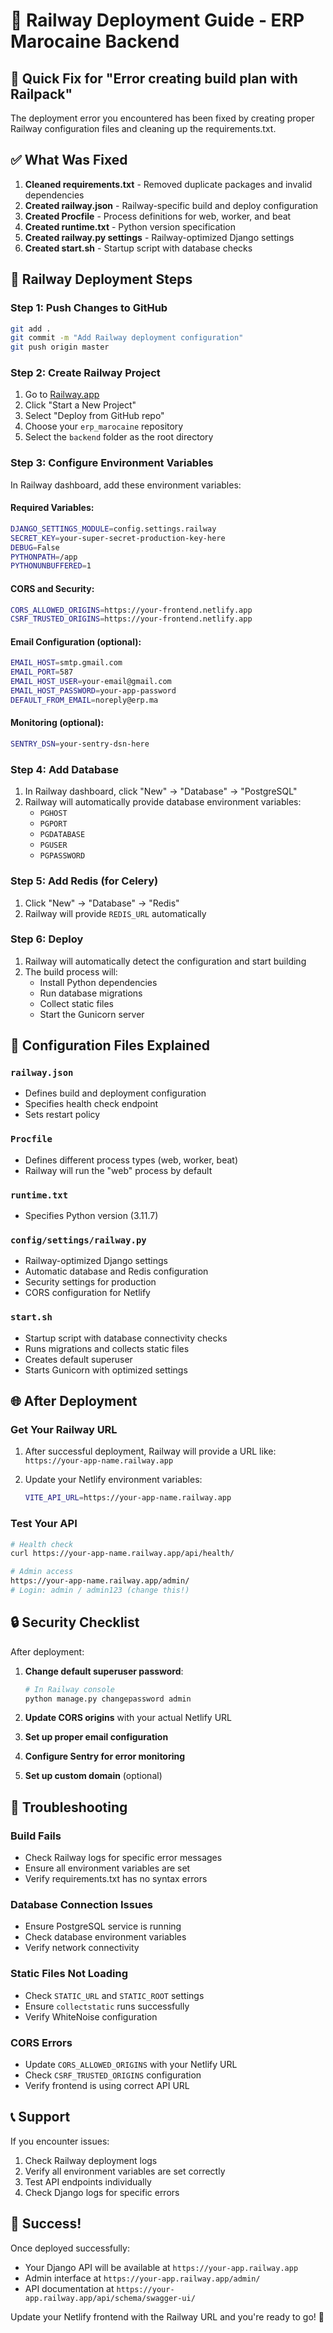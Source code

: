 # 🚂 Railway Deployment Guide - ERP Marocaine Backend

## 🎯 Quick Fix for "Error creating build plan with Railpack"

The deployment error you encountered has been fixed by creating proper Railway configuration files and cleaning up the requirements.txt.

## ✅ What Was Fixed

1. **Cleaned requirements.txt** - Removed duplicate packages and invalid dependencies
2. **Created railway.json** - Railway-specific build and deploy configuration
3. **Created Procfile** - Process definitions for web, worker, and beat
4. **Created runtime.txt** - Python version specification
5. **Created railway.py settings** - Railway-optimized Django settings
6. **Created start.sh** - Startup script with database checks

## 🚀 Railway Deployment Steps

### Step 1: Push Changes to GitHub

```bash
git add .
git commit -m "Add Railway deployment configuration"
git push origin master
```

### Step 2: Create Railway Project

1. Go to [Railway.app](https://railway.app)
2. Click "Start a New Project"
3. Select "Deploy from GitHub repo"
4. Choose your `erp_marocaine` repository
5. Select the `backend` folder as the root directory

### Step 3: Configure Environment Variables

In Railway dashboard, add these environment variables:

#### Required Variables:
```bash
DJANGO_SETTINGS_MODULE=config.settings.railway
SECRET_KEY=your-super-secret-production-key-here
DEBUG=False
PYTHONPATH=/app
PYTHONUNBUFFERED=1
```

#### CORS and Security:
```bash
CORS_ALLOWED_ORIGINS=https://your-frontend.netlify.app
CSRF_TRUSTED_ORIGINS=https://your-frontend.netlify.app
```

#### Email Configuration (optional):
```bash
EMAIL_HOST=smtp.gmail.com
EMAIL_PORT=587
EMAIL_HOST_USER=your-email@gmail.com
EMAIL_HOST_PASSWORD=your-app-password
DEFAULT_FROM_EMAIL=noreply@erp.ma
```

#### Monitoring (optional):
```bash
SENTRY_DSN=your-sentry-dsn-here
```

### Step 4: Add Database

1. In Railway dashboard, click "New" → "Database" → "PostgreSQL"
2. Railway will automatically provide database environment variables:
   - `PGHOST`
   - `PGPORT`
   - `PGDATABASE`
   - `PGUSER`
   - `PGPASSWORD`

### Step 5: Add Redis (for Celery)

1. Click "New" → "Database" → "Redis"
2. Railway will provide `REDIS_URL` automatically

### Step 6: Deploy

1. Railway will automatically detect the configuration and start building
2. The build process will:
   - Install Python dependencies
   - Run database migrations
   - Collect static files
   - Start the Gunicorn server

## 🔧 Configuration Files Explained

### `railway.json`
- Defines build and deployment configuration
- Specifies health check endpoint
- Sets restart policy

### `Procfile`
- Defines different process types (web, worker, beat)
- Railway will run the "web" process by default

### `runtime.txt`
- Specifies Python version (3.11.7)

### `config/settings/railway.py`
- Railway-optimized Django settings
- Automatic database and Redis configuration
- Security settings for production
- CORS configuration for Netlify

### `start.sh`
- Startup script with database connectivity checks
- Runs migrations and collects static files
- Creates default superuser
- Starts Gunicorn with optimized settings

## 🌐 After Deployment

### Get Your Railway URL

1. After successful deployment, Railway will provide a URL like:
   `https://your-app-name.railway.app`

2. Update your Netlify environment variables:
   ```bash
   VITE_API_URL=https://your-app-name.railway.app
   ```

### Test Your API

```bash
# Health check
curl https://your-app-name.railway.app/api/health/

# Admin access
https://your-app-name.railway.app/admin/
# Login: admin / admin123 (change this!)
```

## 🔒 Security Checklist

After deployment:

1. **Change default superuser password**:
   ```bash
   # In Railway console
   python manage.py changepassword admin
   ```

2. **Update CORS origins** with your actual Netlify URL

3. **Set up proper email configuration**

4. **Configure Sentry for error monitoring**

5. **Set up custom domain** (optional)

## 🐛 Troubleshooting

### Build Fails
- Check Railway logs for specific error messages
- Ensure all environment variables are set
- Verify requirements.txt has no syntax errors

### Database Connection Issues
- Ensure PostgreSQL service is running
- Check database environment variables
- Verify network connectivity

### Static Files Not Loading
- Check `STATIC_URL` and `STATIC_ROOT` settings
- Ensure `collectstatic` runs successfully
- Verify WhiteNoise configuration

### CORS Errors
- Update `CORS_ALLOWED_ORIGINS` with your Netlify URL
- Check `CSRF_TRUSTED_ORIGINS` configuration
- Verify frontend is using correct API URL

## 📞 Support

If you encounter issues:

1. Check Railway deployment logs
2. Verify all environment variables are set correctly
3. Test API endpoints individually
4. Check Django logs for specific errors

## 🎉 Success!

Once deployed successfully:
- Your Django API will be available at `https://your-app.railway.app`
- Admin interface at `https://your-app.railway.app/admin/`
- API documentation at `https://your-app.railway.app/api/schema/swagger-ui/`

Update your Netlify frontend with the Railway URL and you're ready to go! 🚀
